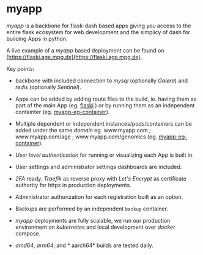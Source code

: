 # myapp

*myapp* is a backbone for flask-dash based apps giving you access to the entire flask ecosystem for web development and the simplicy of dash for building Apps in python.

A live example of a *myapp* based deployment can be found on [https://flaski.age.mpg.de](https://flaski.age.mpg.de).

Key points:

- backbone with included connection to *mysql* (optionally *Galera*) and *redis* (optionally *Sentinel*).

- Apps can be added by adding route files to the build, ie. having them as part of the main App (eg. [flaski](https://github.com/mpg-age-bioinformatics/flaski) ) or by running them as an independent containter (eg. [myapp-eg-container](https://github.com/mpg-age-bioinformatics/myapp-eg-container)).

- Multiple dependent or independent instances/pods/containers can be added under the same *domain* eg. w<span>ww.</span>myapp.com ; w<span>ww.</span>myapp.com/age ; w<span>ww.</span>myapp.com/genomics (eg. [myapp-eg-container](https://github.com/mpg-age-bioinformatics/myapp-eg-container)).

- *User level authentication* for running or visualizing each App is built in.

- User settings and administrator settings dashboards are included. 

- *2FA* ready. *Traefik* as reverse proxy with *Let's Encrypt* as certificate authority for https in production deployments. 

- Administrator authorization for each registration built as an option. 

- Backups are performed by an independent `backup` container.

- *myapp* deployments are fully scalable, we run our production environment on *kubernetes* and local development over *docker* compose.

- *amd64*, *arm64*, and * aarch64* builds are tested daily.